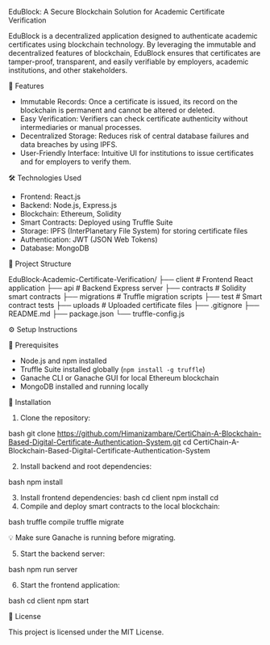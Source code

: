EduBlock: A Secure Blockchain Solution for Academic Certificate Verification

EduBlock is a decentralized application designed to authenticate academic certificates using blockchain technology. By leveraging the immutable and decentralized features of blockchain, EduBlock ensures that certificates are tamper-proof, transparent, and easily verifiable by employers, academic institutions, and other stakeholders.


 🚀 Features

- Immutable Records: Once a certificate is issued, its record on the blockchain is permanent and cannot be altered or deleted.
- Easy Verification: Verifiers can check certificate authenticity without intermediaries or manual processes.
- Decentralized Storage: Reduces risk of central database failures and data breaches by using IPFS.
- User-Friendly Interface: Intuitive UI for institutions to issue certificates and for employers to verify them.

 🛠️ Technologies Used

- Frontend: React.js
- Backend: Node.js, Express.js
- Blockchain: Ethereum, Solidity
- Smart Contracts: Deployed using Truffle Suite
- Storage: IPFS (InterPlanetary File System) for storing certificate files
- Authentication: JWT (JSON Web Tokens)
- Database: MongoDB


 📂 Project Structure

EduBlock-Academic-Certificate-Verification/
├── client             # Frontend React application
├── api                # Backend Express server
├── contracts          # Solidity smart contracts
├── migrations         # Truffle migration scripts
├── test               # Smart contract tests
├── uploads            # Uploaded certificate files
├── .gitignore
├── README.md
├── package.json
└── truffle-config.js


⚙️ Setup Instructions

🧰 Prerequisites

- Node.js and npm installed
- Truffle Suite installed globally (`npm install -g truffle`)
- Ganache CLI or Ganache GUI for local Ethereum blockchain
- MongoDB installed and running locally

🔧 Installation

1. Clone the repository:

bash
git clone https://github.com/Himanizambare/CertiChain-A-Blockchain-Based-Digital-Certificate-Authentication-System.git
cd CertiChain-A-Blockchain-Based-Digital-Certificate-Authentication-System

2. Install backend and root dependencies:

bash
npm install

3. Install frontend dependencies:
bash
cd client
npm install
cd 
4. Compile and deploy smart contracts to the local blockchain:

bash
truffle compile
truffle migrate

💡 Make sure Ganache is running before migrating.

5. Start the backend server:

bash
npm run server


6. Start the frontend application:

bash
cd client
npm start


 📜 License

This project is licensed under the MIT License.


